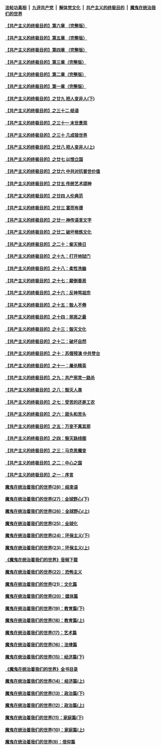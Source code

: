 ####  [法轮功真相](../../../../basic/blob/master/README.md?t=02271240) &nbsp;|&nbsp; [九评共产党](../../../../9ping.md/blob/master/README.md?t=02271240) &nbsp;|&nbsp; [解体党文化](../../../../jtdwh.md/blob/master/README.md?t=02271240)  &nbsp;|&nbsp; [共产主义的终极目的](../../../../gczydzjmd.md/blob/master/README.md?t=02271240) &nbsp;|&nbsp; [魔鬼在统治我们的世界](../../../../mgztzwmdsj.md/blob/master/README.md?t=02271240) 

#### [【共产主义的终极目的】第六章 （完整版）](../pages/nsc422/n11428913.md?t=02271240) 

#### [【共产主义的终极目的】第五章 （完整版）](../pages/nsc422/n11428912.md?t=02271240) 

#### [【共产主义的终极目的】第四章 （完整版）](../pages/nsc422/n11428907.md?t=02271240) 

#### [【共产主义的终极目的】第三章（完整版）](../pages/nsc422/n11428848.md?t=02271240) 

#### [【共产主义的终极目的】第二章（完整版）](../pages/nsc422/n11428831.md?t=02271240) 

#### [【共产主义的终极目的】第一章（完整版）](../pages/nsc422/n11417651.md?t=02271240) 

#### [【共产主义的终极目的】之廿九 把人变非人(下)](../pages/nsc422/n11344140.md?t=02271240) 

#### [【共产主义的终极目的】之三十二 结语](../pages/nsc422/n11360535.md?t=02271240) 

#### [【共产主义的终极目的】之三十一 末世景观](../pages/nsc422/n11351129.md?t=02271240) 

#### [【共产主义的终极目的】之三十 几成狼世界](../pages/nsc422/n11348280.md?t=02271240) 

#### [【共产主义的终极目的】之廿八 把人变非人(上)](../pages/nsc422/n11340492.md?t=02271240) 

#### [【共产主义的终极目的】之廿七 以恨立国](../pages/nsc422/n11336944.md?t=02271240) 

#### [【共产主义的终极目的】之廿六 中共对抗普世价值](../pages/nsc422/n11324785.md?t=02271240) 

#### [【共产主义的终极目的】之廿五 传统艺术颂神](../pages/nsc422/n11296396.md?t=02271240) 

#### [【共产主义的终极目的】之廿四 人伦典范](../pages/nsc422/n11296397.md?t=02271240) 

#### [【共产主义的终极目的】之廿三 富而有德](../pages/nsc422/n11283598.md?t=02271240) 

#### [【共产主义的终极目的】之廿一 神传语言文字](../pages/nsc422/n11263265.md?t=02271240) 

#### [【共产主义的终极目的】之廿二 破坏修炼文化](../pages/nsc422/n11245728.md?t=02271240) 

#### [【共产主义的终极目的】之二十：偷天换日](../pages/nsc422/n11238846.md?t=02271240) 

#### [【共产主义的终极目的】之十九：打开地狱门](../pages/nsc422/n11206376.md?t=02271240) 

#### [【共产主义的终极目的】之十八：柔性洗脑](../pages/nsc422/n11199994.md?t=02271240) 

#### [【共产主义的终极目的】之十七：颠倒善恶](../pages/nsc422/n11179782.md?t=02271240) 

#### [【共产主义的终极目的】之十六：反神骂祖宗](../pages/nsc422/n11166798.md?t=02271240) 

#### [【共产主义的终极目的】之十五：毁人不倦](../pages/nsc422/n11166792.md?t=02271240) 

#### [【共产主义的终极目的】之十四：邪恶之最](../pages/nsc422/n11150249.md?t=02271240) 

#### [【共产主义的终极目的】之十三：毁灭文化](../pages/nsc422/n11135227.md?t=02271240) 

#### [【共产主义的终极目的】之十二：破坏自然](../pages/nsc422/n11135214.md?t=02271240) 

#### [【共产主义的终极目的】之十：苏俄预演 中共登台](../pages/nsc422/n11118424.md?t=02271240) 

#### [【共产主义的终极目的】之十一：屠杀精英](../pages/nsc422/n11118442.md?t=02271240) 

#### [【共产主义的终极目的】之九：共产邪灵一路杀](../pages/nsc422/n11114139.md?t=02271240) 

#### [【共产主义的终极目的】之八：毁灭人类](../pages/nsc422/n11108503.md?t=02271240) 

#### [【共产主义的终极目的】之七：受苦的还是工农](../pages/nsc422/n11101809.md?t=02271240) 

#### [【共产主义的终极目的】之六：甜头和苦头](../pages/nsc422/n11096971.md?t=02271240) 

#### [【共产主义的终极目的】之五：万变不离其邪](../pages/nsc422/n11091285.md?t=02271240) 

#### [【共产主义的终极目的】之四：毁灭路线图](../pages/nsc422/n11086284.md?t=02271240) 

#### [【共产主义的终极目的】之三：马克思魔变](../pages/nsc422/n11061941.md?t=02271240) 

#### [【共产主义的终极目的】之二：中心之国](../pages/nsc422/n11047728.md?t=02271240) 

#### [【共产主义的终极目的】之一：序言](../pages/nsc422/n11086077.md?t=02271240) 

#### [魔鬼在统治着我们的世界(28)：结束语](../pages/nsc422/n10936246.md?t=02271240) 

#### [魔鬼在统治着我们的世界(27)：全球野心(下)](../pages/nsc422/n10928319.md?t=02271240) 

#### [魔鬼在统治着我们的世界(26)：全球野心(上)](../pages/nsc422/n10900318.md?t=02271240) 

#### [魔鬼在统治着我们的世界(25)：全球化](../pages/nsc422/n10788205.md?t=02271240) 

#### [魔鬼在统治着我们的世界(24)：环保主义(下)](../pages/nsc422/n10695307.md?t=02271240) 

#### [魔鬼在统治着我们的世界(23)：环保主义(上)](../pages/nsc422/n10688613.md?t=02271240) 

#### [《魔鬼在统治着我们的世界》音频下载](../pages/nsc422/n10635553.md?t=02271240) 

#### [魔鬼在统治着我们的世界(22)：恐怖主义](../pages/nsc422/n10614727.md?t=02271240) 

#### [魔鬼在统治着我们的世界(21)：文化篇](../pages/nsc422/n10597706.md?t=02271240) 

#### [魔鬼在统治着我们的世界(20)：媒体篇](../pages/nsc422/n10586579.md?t=02271240) 

#### [魔鬼在统治着我们的世界(19)：教育篇(下)](../pages/nsc422/n10564808.md?t=02271240) 

#### [魔鬼在统治着我们的世界(18)：教育篇(上)](../pages/nsc422/n10526970.md?t=02271240) 

#### [魔鬼在统治着我们的世界(17)：艺术篇](../pages/nsc422/n10499093.md?t=02271240) 

#### [魔鬼在统治着我们的世界(16)：法律篇](../pages/nsc422/n10485969.md?t=02271240) 

#### [魔鬼在统治着我们的世界(15)：经济篇(下)](../pages/nsc422/n10469975.md?t=02271240) 

#### [《魔鬼在统治着我们的世界》全书目录](../pages/nsc422/n10464261.md?t=02271240) 

#### [魔鬼在统治着我们的世界(14)：经济篇(上)](../pages/nsc422/n10457370.md?t=02271240) 

#### [魔鬼在统治着我们的世界(13)：政治篇(下)](../pages/nsc422/n10448270.md?t=02271240) 

#### [魔鬼在统治着我们的世界(12)：政治篇(上)](../pages/nsc422/n10444576.md?t=02271240) 

#### [魔鬼在统治着我们的世界(11)：家庭篇(下)](../pages/nsc422/n10440961.md?t=02271240) 

#### [魔鬼在统治着我们的世界(10)：家庭篇(上)](../pages/nsc422/n10435448.md?t=02271240) 

#### [魔鬼在统治着我们的世界(9)：信仰篇](../pages/nsc422/n10432159.md?t=02271240) 

